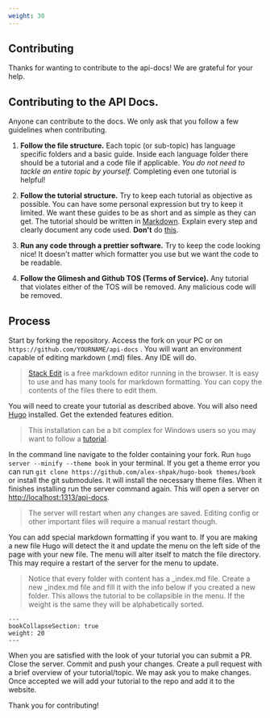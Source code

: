 ```yaml
---
weight: 30
---
```


## Contributing

Thanks for wanting to contribute to the api-docs! We are grateful for your help.

## Contributing to the API Docs.

Anyone can contribute to the docs. We only ask that you follow a few guidelines when contributing.

1.  **Follow the file structure.** Each topic (or sub-topic) has language specific folders and a basic guide. Inside each language folder there should be a tutorial and a code file if applicable. *You do not need to tackle an entire topic by yourself.* Completing even one tutorial is helpful!

2.  **Follow the tutorial structure.** Try to keep each tutorial as objective as possible. You can have some personal expression but try to keep it limited. We want these guides to be as short and as simple as they can get. The tutorial should be written in [Markdown](https://stackedit.io/). Explain every step and clearly document any code used. **Don't** do [this](https://www.youtube.com/watch?v=MAlSjtxy5ak).

3.  **Run any code through a prettier software.** Try to keep the code looking nice! It doesn't matter which formatter you use but we want the code to be readable.

4.  **Follow the Glimesh and Github TOS (Terms of Service).** Any tutorial that violates either of the TOS will be removed. Any malicious code will be removed.

## Process

Start by forking the repository. Access the fork on your PC or on `https://github.com/YOURNAME/api-docs` . You will want an environment capable of editing markdown (.md) files. Any IDE will do.

>  [Stack Edit](https://stackedit.io/app#) is a free markdown editor running in the browser. It is easy to use and has many tools for markdown formatting. You can copy the contents of the files there to edit them.

You will need to create your tutorial as described above. You will also need [Hugo](https://github.com/gohugoio/hugo/releases) installed. Get the extended features edition.

> This installation can be a bit complex for Windows users so you may want to follow a [tutorial](https://youtu.be/C04dlR1Ufj4).

In the command line navigate to the folder containing your fork.  Run `hugo server --minify --theme book` in your terminal. If you get a theme error you can run `git clone https://github.com/alex-shpak/hugo-book themes/book` or install the git submodules.  It will install the necessary theme files. When it finishes installing run the server command again. This will open a server on [http://localhost:1313/api-docs](http://localhost:1313/api-docs).


> The server will restart when any changes are saved. Editing config or other important files will require a manual restart though.

You can add special markdown formatting if you want to.  If you are making a new file Hugo will detect the it and update the menu on the left side of the page with your new file. The menu will alter itself to match the file directory. This may require a restart of the server for the menu to update.

> Notice that every folder with content has a _index.md file. Create a new _index.md file and fill it with the info below if you created a new folder. This allows the tutorial to be collapsible in the menu. If the weight is the same they will be alphabetically sorted.

```MD
---
bookCollapseSection: true
weight: 20
---
```

When you are satisfied with the look of your tutorial you can submit a PR. Close the server. Commit and push your changes. Create a pull request with a brief overview of your tutorial/topic. We may ask you to make changes. Once accepted we will add your tutorial to the repo and add it to the website.

Thank you for contributing!